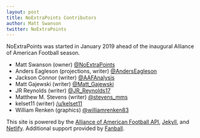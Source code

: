 ```yaml
---
layout: post
title: NoExtraPoints Contributors
author: Matt Swanson
twitter: NoExtraPoints
---
```


NoExtraPoints was started in January 2019 ahead of the inaugural Alliance of American Football season.

- Matt Swanson (owner) [@NoExtraPoints](https://twitter.com/NoExtraPoints)
- Anders Eagleson (projections, writer) [@AndersEagleson](https://twitter.com/AndersEagleson)
- Jackson Connor (writer) [@AAFAnalysis](https://twitter.com/AAFAnalysis)
- Matt Gajewski (writer) [@Matt_Gajewski](https://twitter.com/Matt_Gajewski)
- JR Reynolds (writer) [@JR_Reynolds17](https://twitter.com/JR_Reynolds17)
- Matthew M. Stevens (writer) [@stevens_mms](https://twitter.com/stevens_mms)
- kelset11 (writer) [/u/kelset11](https://reddit.com/u/kelset11)
- William Renken (graphics) [@williamrenken83](https://twitter.com/williamrenken83)

This site is powered by the [Alliance of American Football API](https://api.platform.aaf.com), [Jekyll](https://jekyllrb.com/), and [Netlify](https://www.netlify.com/). Additional support provided by [Fanball](https://fanball.com).
